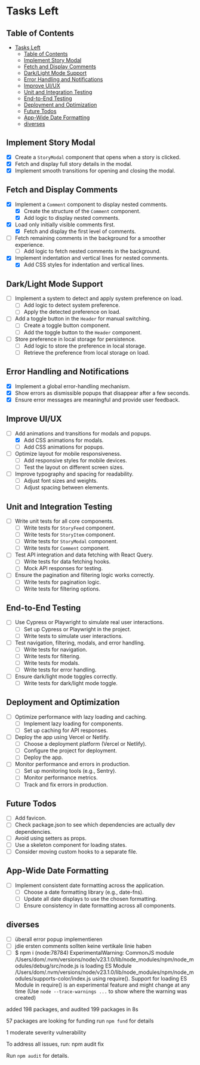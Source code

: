 # Tasks Left

## Table of Contents

- [Tasks Left](#tasks-left)
  - [Table of Contents](#table-of-contents)
  - [Implement Story Modal](#implement-story-modal)
  - [Fetch and Display Comments](#fetch-and-display-comments)
  - [Dark/Light Mode Support](#darklight-mode-support)
  - [Error Handling and Notifications](#error-handling-and-notifications)
  - [Improve UI/UX](#improve-uiux)
  - [Unit and Integration Testing](#unit-and-integration-testing)
  - [End-to-End Testing](#end-to-end-testing)
  - [Deployment and Optimization](#deployment-and-optimization)
  - [Future Todos](#future-todos)
  - [App-Wide Date Formatting](#app-wide-date-formatting)
  - [diverses](#diverses)

## Implement Story Modal

- [x] Create a `StoryModal` component that opens when a story is clicked.
- [x] Fetch and display full story details in the modal.
- [x] Implement smooth transitions for opening and closing the modal.

## Fetch and Display Comments

- [x] Implement a `Comment` component to display nested comments.
  - [x] Create the structure of the `Comment` component.
  - [x] Add logic to display nested comments.
- [x] Load only initially visible comments first.
  - [x] Fetch and display the first level of comments.
- [ ] Fetch remaining comments in the background for a smoother experience.
  - [ ] Add logic to fetch nested comments in the background.
- [x] Implement indentation and vertical lines for nested comments.
  - [x] Add CSS styles for indentation and vertical lines.

## Dark/Light Mode Support

- [ ] Implement a system to detect and apply system preference on load.
  - [ ] Add logic to detect system preference.
  - [ ] Apply the detected preference on load.
- [ ] Add a toggle button in the `Header` for manual switching.
  - [ ] Create a toggle button component.
  - [ ] Add the toggle button to the `Header` component.
- [ ] Store preference in local storage for persistence.
  - [ ] Add logic to store the preference in local storage.
  - [ ] Retrieve the preference from local storage on load.

## Error Handling and Notifications

- [x] Implement a global error-handling mechanism.
- [x] Show errors as dismissible popups that disappear after a few seconds.
- [x] Ensure error messages are meaningful and provide user feedback.

## Improve UI/UX

- [ ] Add animations and transitions for modals and popups.
  - [x] Add CSS animations for modals.
  - [ ] Add CSS animations for popups.
- [ ] Optimize layout for mobile responsiveness.
  - [ ] Add responsive styles for mobile devices.
  - [ ] Test the layout on different screen sizes.
- [ ] Improve typography and spacing for readability.
  - [ ] Adjust font sizes and weights.
  - [ ] Adjust spacing between elements.

## Unit and Integration Testing

- [ ] Write unit tests for all core components.
  - [ ] Write tests for `StoryFeed` component.
  - [ ] Write tests for `StoryItem` component.
  - [ ] Write tests for `StoryModal` component.
  - [ ] Write tests for `Comment` component.
- [ ] Test API integration and data fetching with React Query.
  - [ ] Write tests for data fetching hooks.
  - [ ] Mock API responses for testing.
- [ ] Ensure the pagination and filtering logic works correctly.
  - [ ] Write tests for pagination logic.
  - [ ] Write tests for filtering options.

## End-to-End Testing

- [ ] Use Cypress or Playwright to simulate real user interactions.
  - [ ] Set up Cypress or Playwright in the project.
  - [ ] Write tests to simulate user interactions.
- [ ] Test navigation, filtering, modals, and error handling.
  - [ ] Write tests for navigation.
  - [ ] Write tests for filtering.
  - [ ] Write tests for modals.
  - [ ] Write tests for error handling.
- [ ] Ensure dark/light mode toggles correctly.
  - [ ] Write tests for dark/light mode toggle.

## Deployment and Optimization

- [ ] Optimize performance with lazy loading and caching.
  - [ ] Implement lazy loading for components.
  - [ ] Set up caching for API responses.
- [ ] Deploy the app using Vercel or Netlify.
  - [ ] Choose a deployment platform (Vercel or Netlify).
  - [ ] Configure the project for deployment.
  - [ ] Deploy the app.
- [ ] Monitor performance and errors in production.
  - [ ] Set up monitoring tools (e.g., Sentry).
  - [ ] Monitor performance metrics.
  - [ ] Track and fix errors in production.

## Future Todos

- [ ] Add favicon.
- [ ] Check package.json to see which dependencies are actually dev dependencies.
- [ ] Avoid using setters as props.
- [ ] Use a skeleton component for loading states.
- [ ] Consider moving custom hooks to a separate file.

## App-Wide Date Formatting

- [ ] Implement consistent date formatting across the application.
  - [ ] Choose a date formatting library (e.g., date-fns).
  - [ ] Update all date displays to use the chosen formatting.
  - [ ] Ensure consistency in date formatting across all components.

## diverses

- [ ] überall error popup implementieren
- [ ] jdie ersten comments sollten keine vertikale linie haben
- [ ] $ npm i
(node:78784) ExperimentalWarning: CommonJS module /Users/dom/.nvm/versions/node/v23.1.0/lib/node_modules/npm/node_modules/debug/src/node.js is loading ES Module /Users/dom/.nvm/versions/node/v23.1.0/lib/node_modules/npm/node_modules/supports-color/index.js using require().
Support for loading ES Module in require() is an experimental feature and might change at any time
(Use `node --trace-warnings ...` to show where the warning was created)

added 198 packages, and audited 199 packages in 8s

57 packages are looking for funding
  run `npm fund` for details

1 moderate severity vulnerability

To address all issues, run:
  npm audit fix

Run `npm audit` for details.
